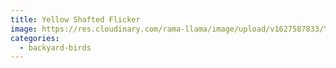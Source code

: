 ```yaml
---
title: Yellow Shafted Flicker
image: https://res.cloudinary.com/rama-llama/image/upload/v1627587833/Yellow_Shafted_Flicker_gxumhi.jpg
categories:
  - backyard-birds
---
```

